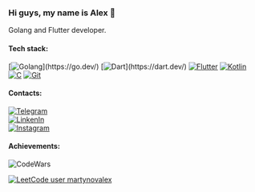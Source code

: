 ### Hi guys, my name is Alex 👋

Golang and Flutter developer.



#### Tech stack:
[![Golang](https://img.shields.io/badge/-Golang%20(is_awesome)-05122A?style=flat-square&logo=go)](https://go.dev/)
[![Dart](https://img.shields.io/badge/-Dart_(is_awesome_as_well)-05122A?style=flat-square&logo=dart&logoColor=0175C2)](https://dart.dev/)
[![Flutter](https://img.shields.io/badge/-Flutter-05122A?style=flat-square&logo=flutter&logoColor=02569B)](http://flutter.dev/)
[![Kotlin](https://img.shields.io/badge/-Kotlin-05122A?style=flat-square&logo=kotlin)](https://kotlinlang.org/)
[![C](https://img.shields.io/badge/-C-05122A?style=flat-square&logo=c)](https://en.wikipedia.org/wiki/C_(programming_language))
[![Git](https://img.shields.io/badge/-Git-05122A?style=flat-square&logo=git)](https://git-scm.com/)

#### Contacts:
[![Telegram](https://img.shields.io/badge/-Telegram-0d1117?style=for-the-badge&logo=telegram&logoColor)](https://t.me/MartynovAlex)  
[![LinkenIn](https://img.shields.io/badge/-LinkedIn-0d1117?style=for-the-badge&logo=linkedin&logoColor=blue)](https://www.linkedin.com/in/martynovalex/)  
[![Instagram](https://img.shields.io/badge/-Instagram-0d1117?style=for-the-badge&logo=instagram)](https://www.instagram.com/xuxumba/)  

#### Achievements:
![CodeWars](https://www.codewars.com/users/martynovalex/badges/small)

[![LeetCode user martynovalex](https://img.shields.io/badge/dynamic/json?style=for-the-badge&labelColor=black&color=%23ffa116&label=martynovalex%20%E2%80%94%20LeetCode&query=solvedOverTotal&url=https%3A%2F%2Fleetcode-badge.vercel.app%2Fapi%2Fusers%2Fmartynovalex&logo=leetcode&logoColor=yellow)](https://leetcode.com/martynovalex/)

